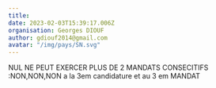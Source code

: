 ```yaml
---
title: 
date: 2023-02-03T15:39:17.006Z
organisation: Georges DIOUF 
author: gdiouf2014@gmail.com
avatar: "/img/pays/SN.svg"
---
```


NUL NE PEUT EXERCER PLUS DE 2 MANDATS CONSECITIFS :NON,NON,NON a la 3em candidature et au 3 em MANDAT